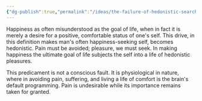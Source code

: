 ```yaml
---
{"dg-publish":true,"permalink":"/ideas/the-failure-of-hedonistic-search-for-happiness/","tags":["self","humanity","life"],"created":"2024-09-22T06:59:17.984+08:00","updated":"2024-12-17T17:58:52.616+08:00"}
---
```


Happiness as often misunderstood as the goal of life, when in fact it is merely a desire for a positive, comfortable status of one's self. This drive, in this definition makes man's often happiness-seeking self, becomes hedonistic. Pain must be avoided; pleasure, we must seek. In making happiness the ultimate goal of life subjects the self into a life of hedonistic pleasures.

This predicament is not a conscious fault. It is physiological in nature, where in avoiding pain, suffering, and living a life of comfort is the brain's default programming. Pain is undesirable while its importance remains taken for granted. 